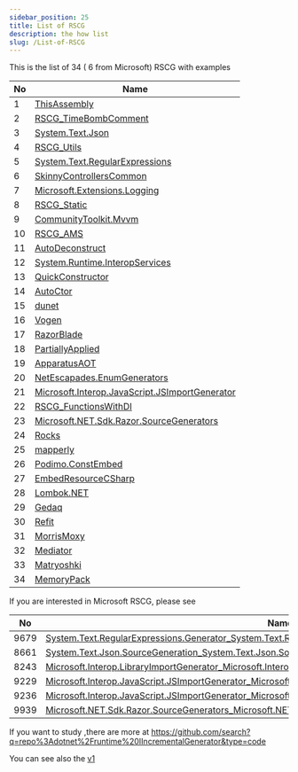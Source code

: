 ```yaml
---
sidebar_position: 25
title: List of RSCG
description: the how list
slug: /List-of-RSCG
---
```


This is the list of 34 ( 6 from Microsoft) RSCG with examples 


| No        | Name  | 
| --------- | ----- | 
|1|[ThisAssembly](/docs/ThisAssembly)|
|2|[RSCG_TimeBombComment](/docs/RSCG_TimeBombComment)|
|3|[System.Text.Json](/docs/System.Text.Json)|
|4|[RSCG_Utils](/docs/RSCG_Utils)|
|5|[System.Text.RegularExpressions](/docs/System.Text.RegularExpressions)|
|6|[SkinnyControllersCommon](/docs/SkinnyControllersCommon)|
|7|[Microsoft.Extensions.Logging](/docs/Microsoft.Extensions.Logging)|
|8|[RSCG_Static](/docs/RSCG_Static)|
|9|[CommunityToolkit.Mvvm](/docs/CommunityToolkit.Mvvm)|
|10|[RSCG_AMS](/docs/RSCG_AMS)|
|11|[AutoDeconstruct](/docs/AutoDeconstruct)|
|12|[System.Runtime.InteropServices](/docs/System.Runtime.InteropServices)|
|13|[QuickConstructor](/docs/QuickConstructor)|
|14|[AutoCtor](/docs/AutoCtor)|
|15|[dunet](/docs/dunet)|
|16|[Vogen](/docs/Vogen)|
|17|[RazorBlade](/docs/RazorBlade)|
|18|[PartiallyApplied](/docs/PartiallyApplied)|
|19|[ApparatusAOT](/docs/ApparatusAOT)|
|20|[NetEscapades.EnumGenerators](/docs/NetEscapades.EnumGenerators)|
|21|[Microsoft.Interop.JavaScript.JSImportGenerator](/docs/Microsoft.Interop.JavaScript.JSImportGenerator)|
|22|[RSCG_FunctionsWithDI](/docs/RSCG_FunctionsWithDI)|
|23|[Microsoft.NET.Sdk.Razor.SourceGenerators](/docs/Microsoft.NET.Sdk.Razor.SourceGenerators)|
|24|[Rocks](/docs/Rocks)|
|25|[mapperly](/docs/mapperly)|
|26|[Podimo.ConstEmbed](/docs/Podimo.ConstEmbed)|
|27|[EmbedResourceCSharp](/docs/EmbedResourceCSharp)|
|28|[Lombok.NET](/docs/Lombok.NET)|
|29|[Gedaq](/docs/Gedaq)|
|30|[Refit](/docs/Refit)|
|31|[MorrisMoxy](/docs/MorrisMoxy)|
|32|[Mediator](/docs/Mediator)|
|33|[Matryoshki](/docs/Matryoshki)|
|34|[MemoryPack](/docs/MemoryPack)|

If you are interested in Microsoft RSCG, please see

| No        | Name  | 
| --------- | ----- | 
|9679|[System.Text.RegularExpressions.Generator_System.Text.RegularExpressions.Generator.RegexGenerator](/docs/Microsoft/System.Text.RegularExpressions.Generator_System.Text.RegularExpressions.Generator.RegexGenerator)|
|8661|[System.Text.Json.SourceGeneration_System.Text.Json.SourceGeneration.JsonSourceGenerator](/docs/Microsoft/System.Text.Json.SourceGeneration_System.Text.Json.SourceGeneration.JsonSourceGenerator)|
|8243|[Microsoft.Interop.LibraryImportGenerator_Microsoft.Interop.LibraryImportGenerator](/docs/Microsoft/Microsoft.Interop.LibraryImportGenerator_Microsoft.Interop.LibraryImportGenerator)|
|9229|[Microsoft.Interop.JavaScript.JSImportGenerator_Microsoft.Interop.JavaScript.JSImportGenerator](/docs/Microsoft/Microsoft.Interop.JavaScript.JSImportGenerator_Microsoft.Interop.JavaScript.JSImportGenerator)|
|9236|[Microsoft.Interop.JavaScript.JSImportGenerator_Microsoft.Interop.JavaScript.JSExportGenerator](/docs/Microsoft/Microsoft.Interop.JavaScript.JSImportGenerator_Microsoft.Interop.JavaScript.JSExportGenerator)|
|9939|[Microsoft.NET.Sdk.Razor.SourceGenerators_Microsoft.NET.Sdk.Razor.SourceGenerators.RazorSourceGenerator](/docs/Microsoft/Microsoft.NET.Sdk.Razor.SourceGenerators_Microsoft.NET.Sdk.Razor.SourceGenerators.RazorSourceGenerator)|

If you want to study ,there are more at https://github.com/search?q=repo%3Adotnet%2Fruntime%20IIncrementalGenerator&type=code 


You can see also the [v1](/docs/v1) 

